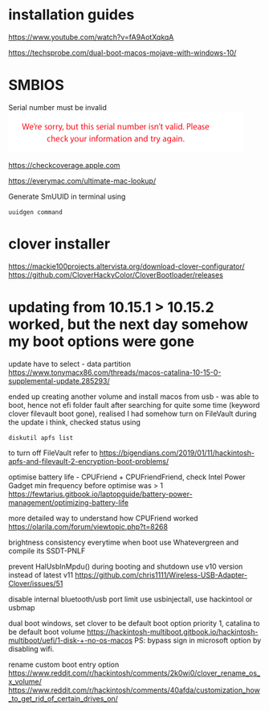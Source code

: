 # installation guides

https://www.youtube.com/watch?v=fA9AotXqkqA

https://techsprobe.com/dual-boot-macos-mojave-with-windows-10/

# SMBIOS

Serial number must be invalid
![Image](https://github.com/hiyongrui/hackintosh/blob/master/invalid_serialnumber.png?raw=true)

https://checkcoverage.apple.com

https://everymac.com/ultimate-mac-lookup/

Generate SmUUID in terminal using 
```
uuidgen command
```

# clover installer
https://mackie100projects.altervista.org/download-clover-configurator/
https://github.com/CloverHackyColor/CloverBootloader/releases

# updating from 10.15.1 > 10.15.2 worked, but the next day somehow my boot options were gone
update have to select - data partition https://www.tonymacx86.com/threads/macos-catalina-10-15-0-supplemental-update.285293/

ended up creating another volume and install macos from usb - was able to boot, hence not efi folder fault
after searching for quite some time (keyword clover filevault boot gone), realised I had somehow turn on FileVault during the update i think, checked status using
```
diskutil apfs list
```
to turn off FileVault refer to https://bigendians.com/2019/01/11/hackintosh-apfs-and-filevault-2-encryption-boot-problems/

optimise battery life - CPUFriend + CPUFriendFriend, check Intel Power Gadget min frequency before optimise was > 1
https://fewtarius.gitbook.io/laptopguide/battery-power-management/optimizing-battery-life

more detailed way to understand how CPUFriend worked https://olarila.com/forum/viewtopic.php?t=8268

brightness consistency everytime when boot use Whatevergreen and compile its SSDT-PNLF

prevent HalUsbInMpdu() during booting and shutdown use v10 version instead of latest v11 
https://github.com/chris1111/Wireless-USB-Adapter-Clover/issues/51

disable internal bluetooth/usb port limit use usbinjectall, use hackintool or usbmap

dual boot windows, set clover to be default boot option priority 1, catalina to be default boot volume
https://hackintosh-multiboot.gitbook.io/hackintosh-multiboot/uefi/1-disk-+-no-os-macos
PS: bypass sign in microsoft option by disabling wifi.

rename custom boot entry option
https://www.reddit.com/r/hackintosh/comments/2k0wi0/clover_rename_os_x_volume/
https://www.reddit.com/r/hackintosh/comments/40afda/customization_how_to_get_rid_of_certain_drives_on/

